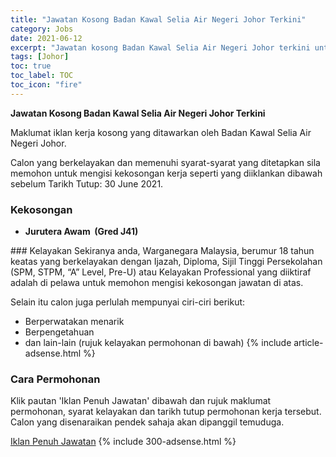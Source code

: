 ```yaml
---
title: "Jawatan Kosong Badan Kawal Selia Air Negeri Johor Terkini" 
category: Jobs 
date: 2021-06-12 
excerpt: "Jawatan kosong Badan Kawal Selia Air Negeri Johor terkini untuk kekosongan Jurutera Awam  (Gred J41)" 
tags: [Johor] 
toc: true 
toc_label: TOC 
toc_icon: "fire" 
--- 
```


**Jawatan Kosong Badan Kawal Selia Air Negeri Johor Terkini**

Maklumat iklan kerja kosong yang ditawarkan oleh Badan Kawal Selia Air Negeri Johor. 

Calon yang berkelayakan dan memenuhi syarat-syarat yang ditetapkan sila memohon untuk mengisi kekosongan kerja seperti yang diiklankan dibawah sebelum Tarikh Tutup: 30 June 2021. 
### Kekosongan 
<ul>
<li>
<p><strong>Jurutera Awam&#160; (Gred J41)&#160;</strong></p>
</li>
</ul> 
### Kelayakan 
Sekiranya anda, Warganegara Malaysia, berumur 18 tahun keatas yang berkelayakan dengan Ijazah, Diploma, Sijil Tinggi Persekolahan (SPM, STPM, “A” Level, Pre-U) atau Kelayakan Professional yang diiktiraf adalah di pelawa untuk memohon mengisi kekosongan jawatan di atas.

Selain itu calon juga perlulah mempunyai ciri-ciri berikut:
- Berperwatakan menarik
- Berpengetahuan
- dan lain-lain (rujuk kelayakan permohonan di bawah) 
{% include article-adsense.html %} 
### Cara Permohonan 
Klik pautan 'Iklan Penuh Jawatan' dibawah dan rujuk maklumat permohonan, syarat kelayakan dan tarikh tutup permohonan kerja tersebut.
Calon yang disenaraikan pendek sahaja akan dipanggil temuduga.

<a href="https://www.johor.gov.my/archives/7263" class="btn btn--info" target="_blank" rel="nofollow noopenner">Iklan Penuh Jawatan</a> 
{% include 300-adsense.html %} 